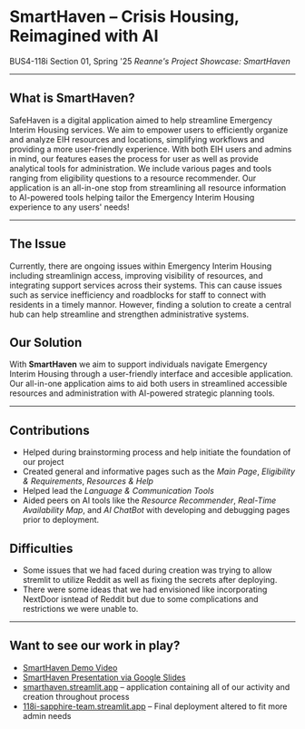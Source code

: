 # SmartHaven – Crisis Housing, Reimagined with AI
BUS4-118i Section 01, Spring '25
*Reanne's Project Showcase: SmartHaven*

---

## What is SmartHaven?

SafeHaven is a digital application aimed to help streamline Emergency Interim Housing services. We aim to empower users to efficiently organize and analyze EIH resources and locations, simplifying workflows and providing a more user-friendly experience. With both EIH users and admins in mind, our  features eases the process for user as well as provide analytical tools for administration. We include various pages and tools ranging from eligibility questions to a resource recommender. Our application is an all-in-one stop from streamlining all resource information to AI-powered tools helping tailor the Emergency Interim Housing experience to any users' needs!

---

## The Issue

Currently, there are ongoing issues within  Emergency Interim Housing including streamlinign access, improving visibility of resources, and integrating support services across their systems. This can cause issues such as service inefficiency and roadblocks for staff to connect with residents in a timely mannor. However, finding a solution to create a central hub can help streamline and strengthen administrative systems. 

## Our Solution

With **SmartHaven** we aim to support individuals navigate Emergency Interim Housing through a user-friendly interface and accesible application. Our all-in-one application aims to aid both users in streamlined accessible resources and administration with AI-powered strategic planning tools. 

---

## Contributions

- Helped during brainstorming process and help initiate the foundation of our project
- Created general and informative pages such as the *Main Page*, *Eligibility & Requirements*, *Resources & Help*
- Helped lead the *Language & Communication Tools*
- Aided peers on AI tools like the *Resource Recommender*, *Real-Time Availability Map*, and *AI ChatBot* with developing and debugging pages prior to deployment. 

## Difficulties

- Some issues that we had faced during creation was trying to allow stremlit to utilize Reddit as well as fixing the secrets after deploying. 
- There were some ideas that we had envisioned like incorporating NextDoor isntead of Reddit but due to some complications and restrictions we were unable to. 

---

## Want to see our work in play? 

- [SmartHaven Demo Video](https://docs.google.com/file/d/1t693dj6CqUlb_MUc_4iyYmRMWd4ZfAUk/preview)  
- [SmartHaven Presentation via Google Slides](https://docs.google.com/presentation/d/1-5HBpcy_RAxaVdDiQ-VgAe2oxf7gBXv56v30LPr4k08/edit?usp=sharing)
- [smarthaven.streamlit.app](https://smarthaven.streamlit.app) – application containing all of our activity and creation throughout process 
- [118i-sapphire-team.streamlit.app](https://118i-sapphire-team.streamlit.app) – Final deployment altered to fit more admin needs
